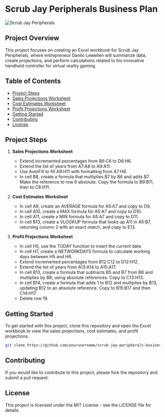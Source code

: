 # Scrub Jay Peripherals Business Plan

![Scrub Jay Peripherals](https://www.dailyeasternnews.com/wp-content/uploads/2024/10/BF_01_O-1.jpg) <!-- Replace with actual image URL -->

## Project Overview
This project focuses on creating an Excel workbook for Scrub Jay Peripherals, where entrepreneur Danilo Lewellen will summarize data, create projections, and perform calculations related to his innovative handheld controller for virtual reality gaming.

## Table of Contents
- [Project Steps](#project-steps)
- [Sales Projections Worksheet](#sales-projections-worksheet)
- [Cost Estimates Worksheet](#cost-estimates-worksheet)
- [Profit Projections Worksheet](#profit-projections-worksheet)
- [Getting Started](#getting-started)
- [Contributing](#contributing)
- [License](#license)

## Project Steps

1. **Sales Projections Worksheet**
   - Extend incremented percentages from B6:C6 to D6:H6.
   - Extend the list of years from A7:A8 to A9:A11.
   - Use AutoFill to fill A9:H11 with formatting from A7:H8.
   - In cell B8, create a formula that multiplies B7 by B6 and adds B7. Make the reference to row 6 absolute. Copy the formula to B9:B11, then to C8:H11.

2. **Cost Estimates Worksheet**
   - In cell A9, create an AVERAGE formula for A5:A7 and copy to D9.
   - In cell A10, create a MAX formula for A5:A7 and copy to D10.
   - In cell A11, create a MIN formula for A5:A7 and copy to D11.
   - In cell B13, create a VLOOKUP formula that looks up A11 in A5:B7, returning column 2 with an exact match, and copy to E13.

3. **Profit Projections Worksheet**
   - In cell H5, use the TODAY function to insert the current date.
   - In cell H7, create a NETWORKDAYS formula to calculate working days between H5 and H6.
   - Extend incremented percentages from B12:C12 to D12:H12.
   - Extend the list of years from A13:A14 to A15:A17.
   - In cell B13, create a formula that subtracts B5 and B7 from B6 and multiplies by B8, using absolute references. Copy to C13:H13.
   - In cell B14, create a formula that adds 1 to B12 and multiplies by B13, updating B12 to an absolute reference. Copy to B15:B17 and then C14:H17.
   - Delete row 19.

## Getting Started

To get started with this project, clone this repository and open the Excel workbook to view the sales projections, cost estimates, and profit projections.

```bash
git clone https://github.com/yourusername/scrub-jay-peripherals-business-plan.git
```

## Contributing

If you would like to contribute to this project, please fork the repository and submit a pull request.

## License

This project is licensed under the MIT License - see the LICENSE file for details.
